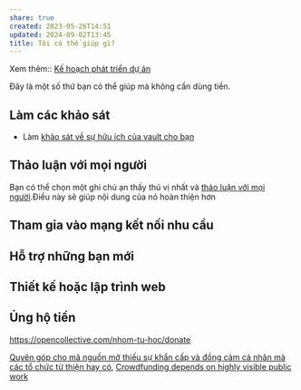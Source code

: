 ```yaml
---
share: true
created: 2023-05-26T14:51
updated: 2024-09-02T13:45
title: Tôi có thể giúp gì?
---
```

Xem thêm:: [Kế hoạch phát triển dự án](../6%20K%E1%BA%BF%20ho%E1%BA%A1ch/K%E1%BA%BF%20ho%E1%BA%A1ch%20ph%C3%A1t%20tri%E1%BB%83n%20d%E1%BB%B1%20%C3%A1n.md)

Đây là một số thứ bạn có thể giúp mà không cần dùng tiền. 
## Làm các khảo sát
- Làm [khảo sát về sự hữu ích của vault cho bạn](https://quảcầu.cc/khao-sat-nguoi-dung-vault-nhap-mon-obsidian/?utm_source=CV+%C2%BB+T%C3%B4i+c%C3%B3+th%E1%BB%83+gi%C3%BAp+g%C3%AC%3F&utm_medium=Kh%E1%BA%A3o+s%C3%A1t+ng%C6%B0%E1%BB%9Di+d%C3%B9ng+vault+Nh%E1%BA%ADp+m%C3%B4n+Obsidian&utm_campaign=Giai+%C4%91o%E1%BA%A1n+2)

## Thảo luận với mọi người
Bạn có thể chọn một ghi chú ạn thấy thú vị nhất và [thảo luận với mọi người](./M%E1%BB%8Di%20ng%C6%B0%E1%BB%9Di%20hay%20th%E1%BA%A3o%20lu%E1%BA%ADn%20%E1%BB%9F%20%C4%91%C3%A2u%EF%BC%9F.md).Điều này sẽ giúp nội dung của nó hoàn thiện hơn

## Tham gia vào mạng kết nối nhu cầu
## Hỗ trợ những bạn mới
## Thiết kế hoặc lập trình web 

## Ủng hộ tiền
https://opencollective.com/nhom-tu-hoc/donate

[Quyên góp cho mã nguồn mở thiếu sự khẩn cấp và đồng cảm cá nhân mà các tổ chức từ thiện hay có](../../../%E2%9A%A1Hi%E1%BB%83u%20bi%E1%BA%BFt%20s%C3%A2u/C%C3%B4ng%20ngh%E1%BB%87%20th%C3%B4ng%20tin/T%E1%BB%B1%20tr%E1%BB%8B%20d%E1%BB%AF%20li%E1%BB%87u.%20M%C3%A3%20ngu%E1%BB%93n%20m%E1%BB%9F,%20ph%E1%BA%A7n%20m%E1%BB%81m%20t%E1%BB%B1%20do/M%C3%A3%20ngu%E1%BB%93n%20m%E1%BB%9F/Quy%C3%AAn%20g%C3%B3p%20cho%20m%C3%A3%20ngu%E1%BB%93n%20m%E1%BB%9F%20thi%E1%BA%BFu%20s%E1%BB%B1%20kh%E1%BA%A9n%20c%E1%BA%A5p%20v%C3%A0%20%C4%91%E1%BB%93ng%20c%E1%BA%A3m%20c%C3%A1%20nh%C3%A2n%20m%C3%A0%20c%C3%A1c%20t%E1%BB%95%20ch%E1%BB%A9c%20t%E1%BB%AB%20thi%E1%BB%87n%20hay%20c%C3%B3.md), [Crowdfunding depends on highly visible public work](../../../%E2%9A%A1Hi%E1%BB%83u%20bi%E1%BA%BFt%20s%C3%A2u/Qu%E1%BA%A3n%20l%C3%BD%20d%E1%BB%B1%20%C3%A1n,%20ph%C3%A1t%20tri%E1%BB%83n%20s%E1%BA%A3n%20ph%E1%BA%A9m,%20x%C3%A2y%20d%E1%BB%B1ng%20t%E1%BB%95%20ch%E1%BB%A9c/Qu%E1%BB%B9,%20g%E1%BB%8Di%20v%E1%BB%91n/G%E1%BB%8Di%20v%E1%BB%91n%20c%E1%BB%99ng%20%C4%91%E1%BB%93ng/Crowdfunding%20depends%20on%20highly%20visible%20public%20work.md)
